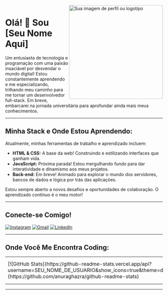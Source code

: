 <img align="right" src="URL_DA_SUA_IMAGEM.png" alt="Sua imagem de perfil ou logotipo" width="300"/>

# Olá! 👋 Sou [Seu Nome Aqui]

Um entusiasta de tecnologia e programação com uma paixão insaciável por desvendar o mundo digital! Estou constantemente aprendendo e me especializando, trilhando meu caminho para me tornar um desenvolvedor full-stack. Em breve, embarcarei na jornada universitária para aprofundar ainda mais meus conhecimentos.

---

## Minha Stack e Onde Estou Aprendendo:

Atualmente, minhas ferramentas de trabalho e aprendizado incluem:

* **HTML & CSS:** A base da web! Construindo e estilizando interfaces que ganham vida.
* **JavaScript:** Próxima parada! Estou mergulhando fundo para dar interatividade e dinamismo aos meus projetos.
* **Back-end:** Em breve! Animado para explorar o mundo dos servidores, bancos de dados e lógica por trás das aplicações.

Estou sempre aberto a novos desafios e oportunidades de colaboração. O aprendizado contínuo é o meu motor!

---

## Conecte-se Comigo!

[![Instagram](https://img.shields.io/badge/Instagram-%23E4405F.svg?style=for-the-badge&logo=Instagram&logoColor=white)](https://www.instagram.com/bruchezleo/)
[![Gmail](https://img.shields.io/badge/Gmail-D14836?style=for-the-badge&logo=gmail&logoColor=white)](Bruchezleonardo@gmail.com)
[![LinkedIn](https://img.shields.io/badge/linkedin-%230077B5.svg?style=for-the-badge&logo=linkedin&logoColor=white)](https://www.linkedin.com/in/leonardo-bruchez-280635356/)

---

## Onde Você Me Encontra Coding:

<table width="100%">
  <tr>
    <td width="50%">
      [![GitHub Stats](https://github-readme-stats.vercel.app/api?username=SEU_NOME_DE_USUARIO&show_icons=true&theme=dark&include_all_commits=true&count_private=true)](https://github.com/anuraghazra/github-readme-stats)
    </td>
    <td width="50%">
      [![Top Langs](https://github-readme-stats.vercel.app/api/top-langs/?username=SEU_NOME_DE_USUARIO&layout=compact&theme=dark)](https://github.com/anuraghazra/github-readme-stats)
    </td>
  </tr>
</table>

---
